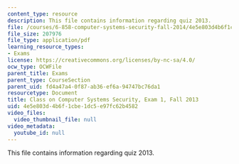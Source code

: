 ```yaml
---
content_type: resource
description: This file contains information regarding quiz 2013.
file: /courses/6-858-computer-systems-security-fall-2014/4e5e803d4b6f1cbe1dc5e97fc62b4582_MIT6_858F14_q13_1.pdf
file_size: 207976
file_type: application/pdf
learning_resource_types:
- Exams
license: https://creativecommons.org/licenses/by-nc-sa/4.0/
ocw_type: OCWFile
parent_title: Exams
parent_type: CourseSection
parent_uid: fd4a47a4-0f87-ab36-ef6a-94747bc76da1
resourcetype: Document
title: Class on Computer Systems Security, Exam 1, Fall 2013
uid: 4e5e803d-4b6f-1cbe-1dc5-e97fc62b4582
video_files:
  video_thumbnail_file: null
video_metadata:
  youtube_id: null
---
```

This file contains information regarding quiz 2013.